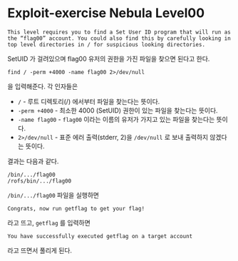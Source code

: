 # Exploit-exercise Nebula Level00
```
This level requires you to find a Set User ID program that will run as the “flag00” account. You could also find this by carefully looking in top level directories in / for suspicious looking directories.
```

SetUID 가 걸려있으며 flag00 유저의 권한을 가진 파일을 찾으면 된다고 한다.

```
find / -perm +4000 -name flag00 2>/dev/null
```

을 입력해준다. 각 인자들은
- `/` - 루트 디렉토리(/) 에서부터 파일을 찾는다는 뜻이다.
- `-perm +4000` - 최소한 4000 (SetUID) 권한이 있는 파일을 찾는다는 뜻이다.
- `-name flag00` - `flag00` 이라는 이름의 유저가 가지고 있는 파일을 찾는다는 뜻이다.
- `2>/dev/null` - 표준 에러 출력(stderr, 2)을 `/dev/null` 로 보내 출력하지 않겠다는 뜻이다.

결과는 다음과 같다.
```
/bin/.../flag00
/rofs/bin/.../flag00
```

`/bin/.../flag00` 파일을 실행하면

```
Congrats, now run getflag to get your flag!
```

라고 뜨고, `getflag` 를 입력하면

```
You have successfully executed getflag on a target account
```

라고 뜨면서 풀리게 된다.